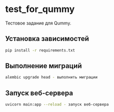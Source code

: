 # test_for_qummy
Тестовое задание для Qummy.

## Установка зависимостей
```bash
pip install -r requirements.txt
```

## Выполнение миграций
```bash
alembic upgrade head - выполнить миграции
```

## Запуск веб-сервера
```bash
uvicorn main:app --reload - запуск веб-сервера
```